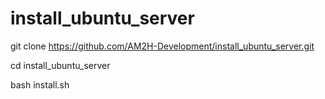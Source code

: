 # install_ubuntu_server

git clone https://github.com/AM2H-Development/install_ubuntu_server.git

cd install_ubuntu_server

bash install.sh
